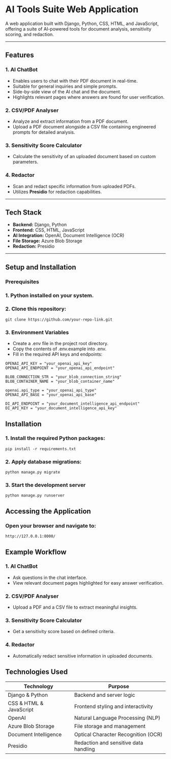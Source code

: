 # AI Tools Suite Web Application

A web application built with Django, Python, CSS, HTML, and JavaScript, offering a suite of AI-powered tools for document analysis, sensitivity scoring, and redaction.

---

## Features

### 1. **AI ChatBot**
   - Enables users to chat with their PDF document in real-time.
   - Suitable for general inquiries and simple prompts.
   - Side-by-side view of the AI chat and the document.
   - Highlights relevant pages where answers are found for user verification.

### 2. **CSV/PDF Analyser**
   - Analyze and extract information from a PDF document.
   - Upload a PDF document alongside a CSV file containing engineered prompts for detailed analysis.

### 3. **Sensitivity Score Calculator**
   - Calculate the sensitivity of an uploaded document based on custom parameters.

### 4. **Redactor**
   - Scan and redact specific information from uploaded PDFs.
   - Utilizes **Presidio** for redaction capabilities.

---

## Tech Stack

- **Backend:** Django, Python
- **Frontend:** CSS, HTML, JavaScript
- **AI Integration:** OpenAI, Document Intelligence (OCR)
- **File Storage:** Azure Blob Storage
- **Redaction:** Presidio

---

## Setup and Installation

### Prerequisites
### 1. **Python installed on your system.**
### 2. **Clone this repository:**
   ```
   git clone https://github.com/your-repo-link.git
   ```

### 3. Environment Variables
   - Create a .env file in the project root directory.
   - Copy the contents of .env.example into .env.
   - Fill in the required API keys and endpoints:
   ```
   OPENAI_API_KEY = "your_openai_api_key"
   OPENAI_API_ENDPOINT = "your_openai_api_endpoint"
   
   BLOB_CONNECTION_STR = "your_blob_connection_string"
   BLOB_CONTAINER_NAME = "your_blob_container_name"
   
   openai.api_type = "your_openai_api_type"
   OPENAI_API_BASE = "your_openai_api_base"
   
   DI_API_ENDPOINT = "your_document_intelligence_api_endpoint"
   DI_API_KEY = "your_document_intelligence_api_key"
   ```
## Installation 

### 1. Install the required Python packages:
   ```
   pip install -r requirements.txt
   ```
### 2. Apply database migrations:
   ```
   python manage.py migrate
   ```
### 3. Start the development server
   ```
   python manage.py runserver
   ```

## Accessing the Application

### Open your browser and navigate to:
   ```
   http://127.0.0.1:8000/
   ```
## Example Workflow

### 1. **AI ChatBot**
   - Ask questions in the chat interface.
   - View relevant document pages highlighted for easy answer verification.

### 2. **CSV/PDF Analyser**
   - Upload a PDF and a CSV file to extract meaningful insights.

### 3. **Sensitivity Score Calculator**
   - Get a sensitivity score based on defined criteria.

### 4. **Redactor**
   - Automatically redact sensitive information in uploaded documents.

## Technologies Used

| Technology | Purpose |
| -------- | ------- |
| Django & Python	| Backend and server logic | 
| CSS & HTML & JavaScript | Frontend styling and interactivity |
| OpenAI | Natural Language Processing (NLP) |
| Azure Blob Storage	| File storage and management |
| Document Intelligence | Optical Character Recognition (OCR) |
| Presidio | Redaction and sensitive data handling |

